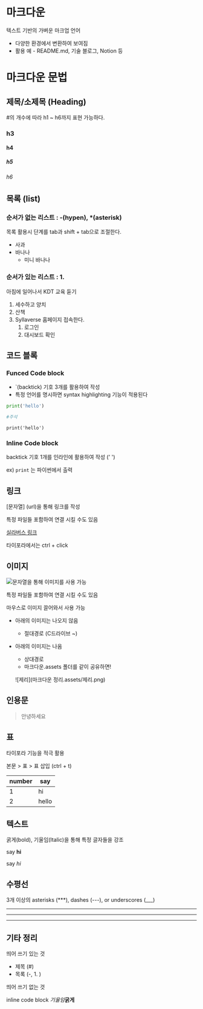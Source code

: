 # 마크다운

텍스트 기반의 가벼운 마크업 언어

- 다양한 환경에서 변환하여 보여짐
- 활용 예 - README.md, 기술 블로그, Notion 등



# 마크다운 문법



## 제목/소제목 (Heading)

#의 개수에 따라 h1 ~ h6까지 표현 가능하다.

### h3

#### h4

##### h5

###### h6

## 목록 (list)

### 순서가 없는 리스트 : -(hypen), *(asterisk) 

목록 활용시 단계를 tab과 shift + tab으로 조절한다.

- 사과
- 바나나
  - 미니 바나나

### 순서가 있는 리스트 : 1.

아침에 일어나서 KDT 교육 둗기

1. 세수하고 양치
2. 산책
3. Syllaverse 홈페이지 접속한다.
   1. 로그인
   2. 대시보드 확인

## 코드 블록

### Funced Code block

- `(backtick) 기호 3개를 활용하여 작성
- 특정 언어를 명시하면 syntax highlighting 기능이 적용된다

```python
print('hello')

#주석

```

```
print('hello')
```

### Inline Code block

backtick 기호 1개를 인라인에 활용하여 작성 (' ')

ex) `print` 는 파이썬에서 출력

## 링크

[문자열] (url)을 통해 링크를 작성 

특정 파일들 포함하여 연결 시킬 수도 있음

[실라버스 링크](https://syllaverse.com)

타이포라에서는 ctrl + click

## 이미지

![문자열](url)을 통해 이미지를 사용 가능

특정 파일들 포함하여 연결 시킬 수도 있음

마우스로 이미지 끌어와서 사용 가능

- 아래의 이미지는 나오지 않음
  - 절대경로 (C드라이브 ~)

- 아래의 이미지는 나옴

  - 상대경로
  - 마크다운.assets 폴더를 같이 공유하면!

  ![제리](마크다운 정리.assets/제리.png)

## 인용문

> 안녕하세요

## 표

타이포라 기능을 적극 활용

본문 > 표 > 표 삽입 (ctrl + t)

| number | say   |
| ------ | ----- |
| 1      | hi    |
| 2      | hello |

## 텍스트

굵게(bold), 기울임(Italic)을 통해 특정 글자들을 강조

say **hi**

say _hi_

## 수평선

3개 이상의 asterisks (***), dashes (---), or underscores (___)

***

---

___

## 기타 정리

띄어 쓰기 있는 것

- 제목 (#)
- 목록 (-, 1. )

띄어 쓰기 없는 것

inline code block _기울임_**굵게**
